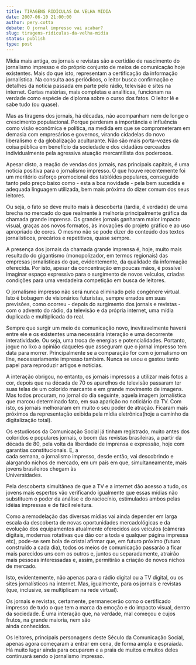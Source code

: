 ```yaml
---
title: TIRAGENS RIDÍCULAS DA VELHA MÍDIA
date: 2007-06-10 21:00:00
author: pery.cotta
debate: O jornal impresso vai acabar?
slug: tiragens-ridiculas-da-velha-midia
status: publish 
type: post
---
```


Mídia mais antiga, os jornais e revistas são a certidão de nascimento do jornalismo impresso e do próprio conjunto de meios de comunicação hoje existentes. Mais do que isto, representam a certificação da informação jornalística. Na consulta aos periódicos, o leitor busca confirmação e detalhes da notícia passada em parte pelo rádio, televisão e sites na internet. Certas matérias, mais completas e analíticas, funcionam na verdade como espécie de diploma sobre o curso dos fatos. O leitor lê e sabe tudo (ou quase).  
  
Mas as tiragens dos jornais, há décadas, não acompanham nem de longe o crescimento populacional. Porque perderam a importância e influência como visão econômica e política, na medida em que se comprometeram em demasia com empresários e governos, virando cidadelas do novo liberalismo e da globalização aculturante. Não são mais porta-vozes da coisa pública em benefício da sociedade e dos cidadãos cerceados individualmente pela agressiva atuação mercantilista dos poderosos.  
  
Apesar disto, a reação de vendas dos jornais, nas principais capitais, é uma notícia positiva para o jornalismo impresso. O que houve recentemente foi um meritório esforço promocional dos tablóides populares, conseguido tanto pelo preço baixo como - esta a boa novidade - pela bem sucedida e adequada linguagem utilizada, bem mais próxima do dizer comum dos seus leitores.  
  
Ou seja, o fato se deve muito mais à descoberta (tardia, é verdade) de uma brecha no mercado do que realmente à melhoria principalmente gráfica da chamada grande imprensa. Os grandes jornais ganharam maior impacto visual, graças aos novos formatos, às inovações do projeto gráfico e ao uso apropriado de cores. O mesmo não se pode dizer do conteúdo dos textos jornalísticos, precários e repetitivos, quase sempre.  
  
A presença dos jornais da chamada grande imprensa é, hoje, muito mais resultado do gigantismo (monopolizador, em termos regionais) das empresas jornalísticas do que, evidentemente, da qualidade da informação oferecida. Por isto, apesar da concentração em poucas mãos, é possível imaginar espaço expressivo para o surgimento de novos veículos, criadas condições para uma verdadeira competição em busca de leitores.  
  
O jornalismo impresso não será nunca eliminado pelo congênere virtual. Isto é bobagem de visionários futuristas, sempre errados em suas previsões, como ocorreu - depois do surgimento dos jornais e revistas - com o advento do rádio, da televisão e da própria internet, uma mídia duplicada e multiplicada do real.  
  
Sempre que surgir um meio de comunicação novo, inevitavelmente haverá entre ele e os existentes uma necessária interação e uma decorrente interatividade. Ou seja, uma troca de energias e potencialidades. Portanto, jogue no lixo a opinião daqueles que asseguram que o jornal impresso tem data para morrer. Principalmente se a comparação for com o jornalismo on line, necessariamente impresso também. Nunca se usou e gastou tanto papel para reproduzir artigos e notícias.  
  
A interação obrigou, no entanto, os jornais impressos a utilizar mais fotos a cor, depois que na década de 70 os aparelhos de televisão passaram ter suas telas de um colorido marcante e em grande movimento de imagens. Mas todos procuram, no jornal do dia seguinte, aquela imagem jornalística que marcou determinado fato, em sua aparição no noticiário da TV. Com isto, os jornais melhoraram em muito o seu poder de atração. Ficaram mais próximos da representação exibida pela mídia eletrônica(hoje a caminho da digitalização total).  
  
Os estudiosos da Comunicação Social já tinham registrado, muito antes dos coloridos e populares jornais, o boom das revistas brasileiras, a partir da década de 80, pela volta da liberdade de imprensa e expressâo, hoje com garantias constitucionais. E, a  
cada semana, o jornalismo impresso, desde então, vai descobrindo e alargando nichos de mercado, em um país em que, simultaneamente, mais jovens brasileiros chegam às  
Universidades.  
  
Pela descoberta simultânea de que a TV e a internet dão acesso a tudo, os jovens mais espertos vão verificando igualmente que essas mídias não substituem o poder da análise e do raciocínio, estimulados ambos pelas idéias impressas e de fácil releitura.  
  
Como a remodelação das diversas mídias vai ainda depender em larga escala da descoberta de novas oportunidades mercadológicas e da evolução dos equipamentos atualmente oferecidos aos veículos (câmeras digitais, modernas rotativas que dão cor a toda e qualquer página impressa etc), pode-se sem bola de cristal afirmar que, em futuro próximo (futuro construído a cada dia), todos os meios de comunicação passarão a ficar mais parecidos uns com os outros e, juntos ou separadamente, atrairão mais pessoas interessadas e, assim, permitirão a criação de novos nichos de mercado.  
  
Isto, evidentemente, não apenas para o rádio digital ou a TV digital, ou os sites jornalísticos na internet. Mas, igualmente, para os jornais e revistas (que, inclusive, se multiplicam na rede virtual).  
  
Os jornais e revistas, certamente, permanecerão como o certificado impresso de tudo o que tem a marca da emoção e do impacto visual, dentro da sociedade. É uma interação que, na verdade, mal começou e cujos frutos, na grande maioria, nem são  
ainda conhecidos.  
  
Os leitores, principais personagens deste Século da Comunicação Social, apenas agora começaram a entrar em cena, de forma ampla e espraiada. Há muito lugar ainda para ocuparem e a praia de muitos e muitos deles continuará sendo o jornalismo impresso.

